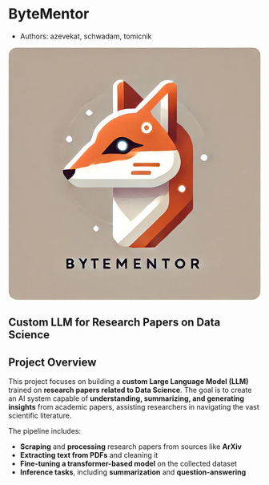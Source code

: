 # ByteMentor
* Authors: azevekat, schwadam, tomicnik

![Logo_ByteMentor](assests/logo.png)

## **Custom LLM for Research Papers on Data Science**

## **Project Overview**  
This project focuses on building a **custom Large Language Model (LLM)** trained on **research papers related to Data Science**. The goal is to create an AI system capable of **understanding, summarizing, and generating insights** from academic papers, assisting researchers in navigating the vast scientific literature.  

The pipeline includes:  
- **Scraping** and **processing** research papers from sources like **ArXiv**  
- **Extracting text from PDFs** and cleaning it  
- **Fine-tuning a transformer-based model** on the collected dataset  
- **Inference tasks**, including **summarization** and **question-answering**  
